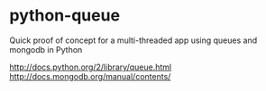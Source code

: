 python-queue
============

Quick proof of concept for a multi-threaded app using queues and mongodb in Python

http://docs.python.org/2/library/queue.html
http://docs.mongodb.org/manual/contents/
